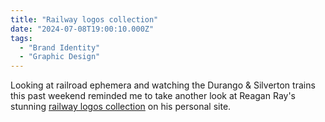 ```yaml
---
title: "Railway logos collection"
date: "2024-07-08T19:00:10.000Z"
tags: 
  - "Brand Identity"
  - "Graphic Design"
---
```


Looking at railroad ephemera and watching the Durango & Silverton trains this past weekend reminded me to take another look at Reagan Ray's stunning [railway logos collection](https://reaganray.com/2018/02/20/railway-logos) on his personal site.
